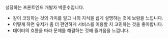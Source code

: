성장하는 프론트엔드 개발자 박준수입니다.
- 같이 코딩하는 것의 가치를 알고 나의 지식을 쉽게 설명하는 것에 보람을 느낍니다.
- 어떻게 하면 유저가 좀 더 편안하게 서비스를 이용할 지 고민하는 것을 좋아합니다.
- 데이터의 흐름을 따라 문제를 해결하는 것에 즐거움을 느낍니다.
